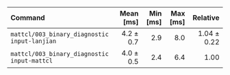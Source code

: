 | Command | Mean [ms] | Min [ms] | Max [ms] | Relative |
|:---|---:|---:|---:|---:|
| `mattcl/003_binary_diagnostic input-lanjian` | 4.2 ± 0.7 | 2.9 | 8.0 | 1.04 ± 0.22 |
| `mattcl/003_binary_diagnostic input-mattcl` | 4.0 ± 0.5 | 2.4 | 6.4 | 1.00 |
